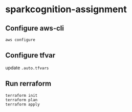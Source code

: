 # sparkcognition-assignment

## Configure aws-cli
`aws configure`

## Configure tfvar
update  `.auto.tfvars`


## Run rerraform
```
terraform init
terraform plan
terraform apply
```